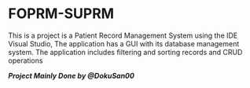 # FOPRM-SUPRM
This is a project is a Patient Record Management System using the IDE Visual Studio,
The application has a GUI with its database management system. The application includes filtering and sorting records and CRUD operations

***Project Mainly Done by @DokuSan00***
